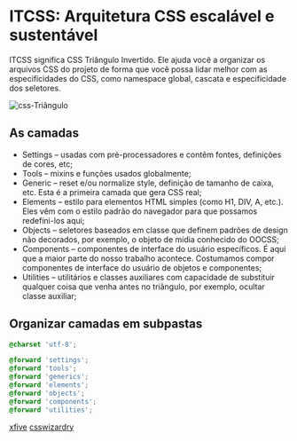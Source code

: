 # ITCSS: Arquitetura CSS escalável e sustentável

ITCSS significa CSS Triângulo Invertido. Ele ajuda você a organizar os arquivos CSS do projeto de forma que você possa lidar melhor com as especificidades do CSS, como namespace global, cascata e especificidade dos seletores.

![css-Triângulo](https://dkrn4sk0rn31v.cloudfront.net/2017/04/16204054/vg79g4.jpg)

## As camadas

- Settings – usadas com pré-processadores e contêm fontes, definições de cores, etc;
- Tools – mixins e funções usados globalmente;
- Generic – reset e/ou normalize style, definição de tamanho de caixa, etc. Esta é a primeira camada que gera CSS real;
- Elements – estilo para elementos HTML simples (como H1, DIV, A, etc.). Eles vêm com o estilo padrão do navegador para que possamos redefini-los aqui;
- Objects – seletores baseados em classe que definem padrões de design não decorados, por exemplo, o objeto de mídia conhecido do OOCSS;
- Components – componentes de interface do usuário específicos. É aqui que a maior parte do nosso trabalho acontece. Costumamos compor componentes de interface do usuário de objetos e componentes;
- Utilities – utilitários e classes auxiliares com capacidade de substituir qualquer coisa que venha antes no triângulo, por exemplo, ocultar classe auxiliar;

## Organizar camadas em subpastas

```css
@charset 'utf-8';

@forward 'settings';
@forward 'tools';
@forward 'generics';
@forward 'elements';
@forward 'objects';
@forward 'components';
@forward 'utilities';
```

[xfive](https://www.xfive.co/blog/itcss-scalable-maintainable-css-architecture/)
[csswizardry](https://csswizardry.com/2015/08/bemit-taking-the-bem-naming-convention-a-step-further/)
